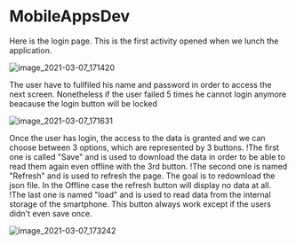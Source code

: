 # MobileAppsDev

Here is the login page. This is the first activity opened when we lunch the application.

![image_2021-03-07_171420](https://user-images.githubusercontent.com/80149866/110246609-8e8f1480-7f68-11eb-8e3f-479dd70557c0.png)


The user have to fullfiled his name and password in order to access the next screen. Nonetheless if the user failed 5 times he cannot login anymore beacause the login button will be locked

![image_2021-03-07_171631](https://user-images.githubusercontent.com/80149866/110246684-dd3cae80-7f68-11eb-8ed0-8f233c58f11a.png)

Once the user has login, the access to the data is granted and we can choose between 3 options, which are represented by 3 buttons.
!The first one is called "Save" and is used to download the data in order to be able to read them again even offline with the 3rd button.
!The second one is named "Refresh" and is used to refresh the page. The goal is to redownload the json file. In the Offline case the refresh button will display no data at all.
!The last one is named "load" and is used to read data from the internal storage of the smartphone. This button always work except if the users didn't even save once.

![image_2021-03-07_173242](https://user-images.githubusercontent.com/80149866/110247161-1fff8600-7f6b-11eb-91ca-1b250c4a9df2.png)

